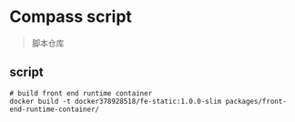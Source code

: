 # Compass script

> 脚本仓库

## script

```shell
# build front end runtime container
docker build -t docker378928518/fe-static:1.0.0-slim packages/front-end-runtime-container/
```
